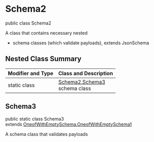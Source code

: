 # Schema2
public class Schema2

A class that contains necessary nested
- schema classes (which validate payloads), extends JsonSchema

## Nested Class Summary
| Modifier and Type | Class and Description |
| ----------------- | ---------------------- |
| static class | [Schema2.Schema3](#schema3)<br> schema class |

## Schema3
public static class Schema3<br>
extends [OneofWithEmptySchema.OneofWithEmptySchema1](../../../../../../../../components/schemas/OneofWithEmptySchema.md#oneofwithemptyschema1)

A schema class that validates payloads
